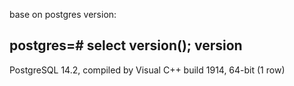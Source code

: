 base on postgres version:

postgres=# select version();
                          version
------------------------------------------------------------
 PostgreSQL 14.2, compiled by Visual C++ build 1914, 64-bit
(1 row)